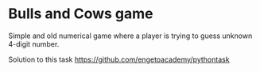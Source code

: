 # Bulls and Cows game

Simple and old numerical game where a player is trying to guess unknown 4-digit number.

Solution to this task https://github.com/engetoacademy/pythontask
